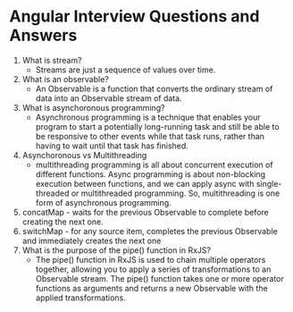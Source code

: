 # Angular Interview Questions and Answers
1. What is stream?
   - Streams are just a sequence of values over time.
2. What is an observable?
   - An Observable is a function that converts the ordinary stream of data into an Observable stream of data.
3. What is asynchoronous programming?
   - Asynchronous programming is a technique that enables your program to start a potentially long-running task and still be able to be responsive to other events while that task runs, rather than having to wait until that task has finished.
4. Asynchoronous vs Multithreading
   -  multithreading programming is all about concurrent execution of different functions. Async programming is about non-blocking execution between functions, and we can apply async with single-threaded or multithreaded programming. So, multithreading is one form of asynchronous programming.
5. concatMap - waits for the previous Observable to complete before creating the next one. 
6. switchMap - for any source item, completes the previous Observable and immediately creates the next one
7. What is the purpose of the pipe() function in RxJS?
   - The pipe() function in RxJS is used to chain multiple operators together, allowing you to apply a series of transformations to an Observable stream. The pipe() function takes one or more operator functions as arguments and returns a new Observable with the applied transformations.
